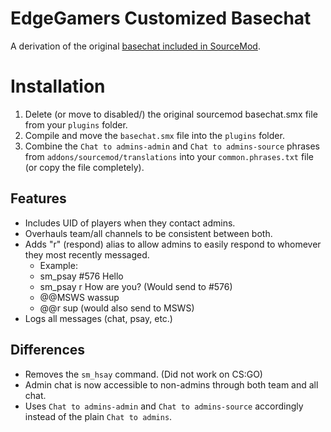 # EdgeGamers Customized Basechat
A derivation of the original [basechat included in SourceMod](https://github.com/alliedmodders/sourcemod/blob/master/plugins/basechat.sp).

# Installation
1. Delete (or move to disabled/) the original sourcemod basechat.smx file from your `plugins` folder.
2. Compile and move the `basechat.smx` file into the `plugins` folder.
3. Combine the `Chat to admins-admin` and `Chat to admins-source` phrases from `addons/sourcemod/translations` into your `common.phrases.txt` file (or copy the file completely).

## Features
- Includes UID of players when they contact admins.
- Overhauls team/all channels to be consistent between both.
- Adds "r" (respond) alias to allow admins to easily respond to whomever they most recently messaged.
  - Example:
  - sm_psay #576 Hello
  - sm_psay r How are you? (Would send to #576)
  - @@MSWS wassup
  - @@r sup (would also send to MSWS)
- Logs all messages (chat, psay, etc.)

## Differences
- Removes the `sm_hsay` command. (Did not work on CS:GO)
- Admin chat is now accessible to non-admins through both team and all chat.
- Uses `Chat to admins-admin` and `Chat to admins-source` accordingly instead of the plain `Chat to admins`.
